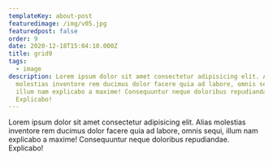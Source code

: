 ```yaml
---
templateKey: about-post
featuredimage: /img/v05.jpg
featuredpost: false
order: 9
date: 2020-12-18T15:04:10.000Z
title: grid9
tags:
  - image
description: Lorem ipsum dolor sit amet consectetur adipisicing elit. Alias
  molestias inventore rem ducimus dolor facere quia ad labore, omnis sequi,
  illum nam explicabo a maxime! Consequuntur neque doloribus repudiandae.
  Explicabo!
---
```

Lorem ipsum dolor sit amet consectetur adipisicing elit. Alias
  molestias inventore rem ducimus dolor facere quia ad labore, omnis sequi,
  illum nam explicabo a maxime! Consequuntur neque doloribus repudiandae.
  Explicabo!